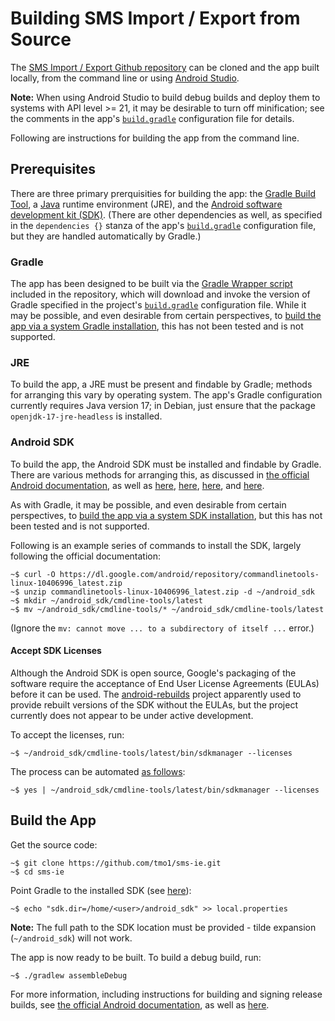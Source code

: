 # Building SMS Import / Export from Source

The [SMS Import / Export Github repository](https://github.com/tmo1/sms-ie) can be cloned and the app built locally, from the command line or using [Android Studio](https://en.wikipedia.org/wiki/Android_Studio).

**Note:** When using Android Studio to build debug builds and deploy them to systems with API level >= 21, it may be desirable to turn off minification; see the comments in the app's [`build.gradle`](https://github.com/tmo1/sms-ie/app/build.gradle) configuration file for details.

Following are instructions for building the app from the command line.

## Prerequisites

There are three primary prerquisities for building the app: the [Gradle Build Tool](https://gradle.org/), a [Java](https://en.wikipedia.org/wiki/Java_(software_platform)) runtime environment (JRE), and the [Android software development kit (SDK)](https://en.wikipedia.org/wiki/Android_SDK). (There are other dependencies as well, as specified in the `dependencies {}` stanza of the app's [`build.gradle`](https://github.com/tmo1/sms-ie/app/build.gradle) configuration file, but they are handled automatically by Gradle.)

### Gradle

The app has been designed to be built via the [Gradle Wrapper script](https://docs.gradle.org/current/userguide/gradle_wrapper.html) included in the repository, which will
download and invoke the version of Gradle specified in the project's [`build.gradle`](https://github.com/tmo1/sms-ie/build.gradle) configuration file. While it may be possible, and even desirable from certain perspectives, to [build the app via a system Gradle installation](https://wiki.debian.org/AndroidTools), this has not been tested and is not supported.

### JRE

To build the app, a JRE must be present and findable by Gradle; methods for arranging this vary by operating system. The app's Gradle configuration currently requires Java version 17; in Debian, just ensure that the package `openjdk-17-jre-headless` is installed.

### Android SDK

To build the app, the Android SDK must be installed and findable by Gradle. There are various methods for arranging this, as discussed in [the official Android documentation](https://developer.android.com/tools/sdkmanager), as well as [here](https://stackoverflow.com/questions/34556884/how-to-install-android-sdk-on-ubuntu), [here](https://stackoverflow.com/questions/4681697/is-there-a-way-to-automate-the-android-sdk-installation), [here](https://www.androidcentral.com/installing-android-sdk-windows-mac-and-linux-tutorial), and [here](https://proandroiddev.com/how-to-setup-android-sdk-without-android-studio-6d60d0f2812a).

As with Gradle, it may be possible, and even desirable from certain perspectives, to [build the app via a system SDK installation](https://wiki.debian.org/AndroidTools), but this has not been tested and is not supported.

Following is an example series of commands to install the SDK, largely following the official documentation:

```
~$ curl -O https://dl.google.com/android/repository/commandlinetools-linux-10406996_latest.zip
~$ unzip commandlinetools-linux-10406996_latest.zip -d ~/android_sdk
~$ mkdir ~/android_sdk/cmdline-tools/latest
~$ mv ~/android_sdk/cmdline-tools/* ~/android_sdk/cmdline-tools/latest
```

(Ignore the `mv: cannot move ... to a subdirectory of itself ...` error.)

#### Accept SDK Licenses

Although the Android SDK is open source, Google's packaging of the software require the acceptance of End User License Agreements (EULAs) before it can be used. The [android-rebuilds](https://gitlab.com/android-rebuilds) project apparently used to provide rebuilt versions of the SDK without the EULAs, but the project currently does not appear to be under active development.

To accept the licenses, run:

```
~$ ~/android_sdk/cmdline-tools/latest/bin/sdkmanager --licenses
```

The process can be automated [as follows](https://stackoverflow.com/a/52634944):

```
~$ yes | ~/android_sdk/cmdline-tools/latest/bin/sdkmanager --licenses
```

## Build the App

Get the source code:

```
~$ git clone https://github.com/tmo1/sms-ie.git
~$ cd sms-ie
```

Point Gradle to the installed SDK (see [here](https://stackoverflow.com/questions/27620262/sdk-location-not-found-define-location-with-sdk-dir-in-the-local-properties-fil)):

```
~$ echo "sdk.dir=/home/<user>/android_sdk" >> local.properties
```

**Note:** The full path to the SDK location must be provided - tilde expansion (`~/android_sdk`) will not work.

The app is now ready to be built. To build a debug build, run:

```
~$ ./gradlew assembleDebug
```

For more information, including instructions for building and signing release builds, see [the official Android documentation](https://developer.android.com/build/building-cmdline), as well as [here](https://stackoverflow.com/questions/24398041/build-android-studio-app-via-command-line).
